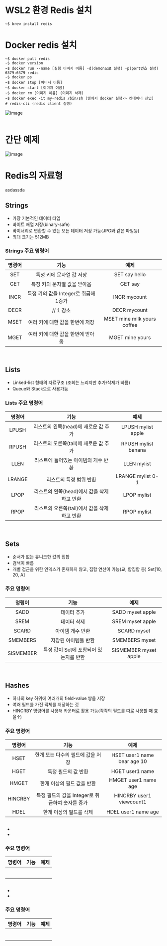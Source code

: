 # WSL2 환경 Redis 설치

```
~$ brew install redis
```


# Docker redis 설치

```
~$ docker pull redis
~$ docker version
~$ docker run --name [실행 이미지 이름] -d(demon으로 실행) -p(port번호 설정) 6379:6379 redis
~$ docker ps
~$ docker stop [이미지 이름]
~$ docker start [이미지 이름]
~$ docker rm [이미지 이름] (이미지 삭제)
~$ docker exec -it my-redis /bin/sh (쉘에서 docker 실행-> 컨테이너 진입)
# redis-cli (redis client 실행)

```

![image](https://github.com/SudalKing/Spring_Redis/assets/87001865/f7a97cd8-27a5-4303-9adc-5a218ee1a098)
<br><br>
# 간단 예제
![image](https://github.com/SudalKing/Spring_Redis/assets/87001865/1d15c4c9-1e60-4a4a-a473-7d4c46324ab4)

# Redis의 자료형
 asdassda

## Strings
 - 가장 기본적인 데이터 타입
 - 바이트 배열 저장(binary-safe)
 - 바이너리로 변환할 수 있는 모든 데이터 저장 가능(JPG와 같은 파일등)
 - 최대 크기는 512MB

### Strings 주요 명령어
   |명령어|기능|예제|
   |:---:|:---:|:---:|
   |SET|특정 키에 문자열 값 저장|SET say hello|
   |GET|특정 키의 문자열 값을 받아옴|GET say|
   |INCR|특정 키의 값을 Integer로 취급해 1증가|INCR mycount|
   |DECR| // 1 감소|DECR mycount|
   |MSET|여러 키에 대한 값을 한번에 저장|MSET mine milk yours coffee|
   |MGET|여러 키에 대한 값을 한번에 받아옴|MGET mine yours|
   
<br>

## Lists
 - Linked-list 형태의 자료구조 (조회는 느리지만 추가/삭제가 빠름)
 - Queue와 Stack으로 사용가능


### Lists 주요 명령어
   |명령어|기능|예제|
   |:---:|:---:|:---:|
   |LPUSH|리스트의 왼쪽(head)에 새로운 값 추가|LPUSH mylist apple|
   |RPUSH|리스트의 오른쪽(tail)에 새로운 값 추가|RPUSH mylist banana|
   |LLEN|리스트에 들어있는 아이템의 개수 반환|LLEN mylist|
   |LRANGE|리스트의 특정 범위 반환|LRANGE mylist 0-1|
   |LPOP|리스트의 왼쪽(head)에서 값을 삭제하고 반환|LPOP mylist|
   |RPOP|리스트의 오른쪽(tail)에서 값을 삭제하고 반환|RPOP mylist|

 <br>
 
## Sets
 - 순서가 없는 유니크한 값의 집합
 - 검색이 빠름
 - 개별 접근을 위한 인덱스가 존재하지 않고, 집합 연산이 가능(교, 합집합 등) Set[10, 20, A]


###  주요 명령어
   |명령어|기능|예제|
   |:---:|:---:|:---:|
   |SADD|데이터 추가|SADD myset apple|
   |SREM|데이터 삭제|SREM myset apple|
   |SCARD|아이템 개수 반환|SCARD myset|
   |SMEMBERS|저장된 아이템들 반환|SMEMBERS myset|
   |SISMEMBER|특정 값이 Set에 포함되어 있는지를 반환|SISMEMBER myset apple|

 <br>

## Hashes
 - 하나의 key 하위에 여러개의 field-value 쌍을 저장
 - 여러 필드를 가진 객체를 저장하는 것
 - HINCRBY 명령어를 사용해 카운터로 활용 가능(각각의 필드를 따로 사용할 때 효율↑)


###  주요 명령어
   |명령어|기능|예제|
   |:---:|:---:|:---:|
   |HSET|한개 또는 다수의 필드에 값을 저장|HSET user1 name bear age 10|
   |HGET|특정 필드의 값 반환|HGET user1 name|
   |HMGET|한개 이상의 필드 값을 반환|HMGET user1 name age|
   |HINCRBY|특정 필드의 값을 Integer로 취급하여 숫자를 증가|HINCRBY user1 viewcount1|
   |HDEL|한개 이상의 필드를 삭제|HDEL user1 name age|


   
## 
 - 
 - 


###  주요 명령어
   |명령어|기능|예제|
   |:---:|:---:|:---:|
   ||||
   ||||
   ||||
   ||||
   ||||
   ||||


   
## 
 - 
 - 


###  주요 명령어
   |명령어|기능|예제|
   |:---:|:---:|:---:|
   ||||
   ||||
   ||||
   ||||
   ||||
   ||||
   
